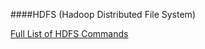 ####HDFS (Hadoop Distributed File System)

[Full List of HDFS Commands](https://hadoop.apache.org/docs/current/hadoop-project-dist/hadoop-common/FileSystemShell.html)

